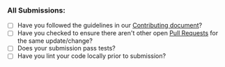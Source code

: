 ### All Submissions:

- [ ] Have you followed the guidelines in our [Contributing document](CONTRIBUTING.md)?
- [ ] Have you checked to ensure there aren't other open [Pull Requests](../../../pulls) for the same update/change?
- [ ] Does your submission pass tests?
- [ ] Have you lint your code locally prior to submission?
